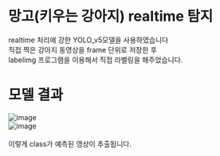 # 망고(키우는 강아지) realtime 탐지

realtime 처리에 강한 YOLO_v5모델을 사용하였습니다<br>
직접 찍은 강아지 동영상을 frame 단위로 저장한 후<br>
labelimg 프로그램을 이용해서 직접 라벨링을 해주었습니다.<br>

# 모델 결과
![image](https://user-images.githubusercontent.com/110826668/215543321-ca5ffeba-e839-46b9-b9f4-f5df0e29fdd8.png)
<br>
![image](https://user-images.githubusercontent.com/110826668/215543457-c8389917-aade-4cb0-aedb-371d957a0bd3.png)
<br><br>
이렇게 class가 예측된 영상이 추출됩니다.
